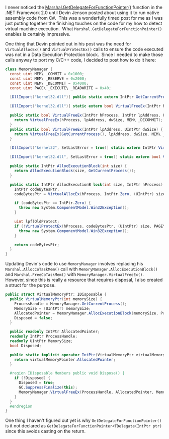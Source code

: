 

I never noticed the [Marshal.GetDelegateForFunctionPointer()](https://msdn2.microsoft.com/library/zdx6dyyh(en-us,vs.80).aspx) function in the .NET Framework 2.0 until Devin Jenson posted about using it to run native assembly code from C#.  This was a wonderfully timed post for me as I was just putting together the finishing touches on the code for my how to detect virtual machine execution.  What ``` Marshal.GetDelegateForFunctionPointer() ``` enables is certainly impressive.

One thing that Devin pointed out in his post was the need for ``` VirtualAllocEx() ``` and ``` VirtualProtectEx() ``` calls to ensure the code executed was not in a Data Execution Protection block.  Since I needed to make those calls anyway to port my C/C++ code, I decided to post how to do it here:

```csharp
class MemoryManager {
  const uint MEM\ _COMMIT = 0x1000;
  const uint MEM\ _RESERVE = 0x2000;
  const uint MEM\ _DECOMMIT = 0x4000;
  const uint PAGE\ _EXECUTE\ _READWRITE = 0x40;

  [DllImport("kernel32.dll")] public static extern IntPtr GetCurrentProcess();

  [DllImport("kernel32.dll")] static extern bool VirtualFreeEx(IntPtr hProcess, IntPtr lpAddress, UIntPtr dwSize, uint dwFreeType);

  public static bool VirtualFreeEx(IntPtr hProcess, IntPtr lpAddress, UIntPtr dwSize) {
    return VirtualFreeEx(hProcess, lpAddress, dwSize, MEM\ _DECOMMIT);
  }
  public static bool VirtualFreeEx(IntPtr lpAddress, UIntPtr dwSize) {
    return VirtualFreeEx(GetCurrentProcess(), lpAddress, dwSize, MEM\ _DECOMMIT);
  }

  [DllImport("kernel32", SetLastError = true)] static extern IntPtr VirtualAllocEx(IntPtr hProcess, IntPtr lpAddress, UIntPtr dwSize, uint flAllocationType, uint flProtect);

  [DllImport("kernel32.dll", SetLastError = true)] static extern bool VirtualProtectEx(IntPtr hProcess, IntPtr lpAddress, UIntPtr dwSize, uint flNewProtect, out uint lpflOldProtect);

  public static IntPtr AllocExecutionBlock(int size) {
    return AllocExecutionBlock(size, GetCurrentProcess());
  }

  public static IntPtr AllocExecutionB lock(int size, IntPtr hProcess) {
    IntPtr codeBytesPtr;
    codeBytesPtr = VirtualAllocEx(hProcess, IntPtr.Zero, (UIntPtr) size, MEM\ _RESERVE | MEM\ _COMMIT, PAGE\ _EXECUTE\ _READWRITE);

    if (codeBytesPtr == IntPtr.Zero) {
      throw new System.ComponentModel.Win32Exception();
    }

    uint lpflOldProtect;
    if (!VirtualProtectEx(hProcess, codeBytesPtr, (UIntPtr) size, PAGE\ _EXECUTE\ _READWRITE, out lpflOldProtect)) {
      throw new System.ComponentModel.Win32Exception();
    }

    return codeBytesPtr;
  }
}
 ```

Updating Devin's code to use ``` MemoryManager ``` involves replacing his ``` Marshal.AllocCoTaskMem() ``` call with ``` MemoryManager.AllocExecutionBlock() ``` and ``` Marshal.FreeCoTaskMem() ``` with ``` MemoryManager.VirtualFreeEx() ```.  However, since this is really a resource that requires disposal, I also created a struct for the purpose.

```csharp
public struct VirtualMemoryPtr: IDisposable {
  public VirtualMemoryPtr(int memorySize) {
    ProcessHandle = MemoryManager.GetCurrentProcess();
    MemorySize = (UIntPtr) memorySize;
    AllocatedPointer = MemoryManager.AllocExecutionBlock(memorySize, ProcessHandle);
    Disposed = false;
  }

  public readonly IntPtr AllocatedPointer;
  readonly IntPtr ProcessHandle;
  readonly UIntPtr MemorySize;
  bool Disposed;

  public static implicit operator IntPtr(VirtualMemoryPtr virtualMemoryPointer) {
    return virtualMemoryPointer.AllocatedPointer;
  }

  #region IDisposable Members public void Dispose() {
    if (!Disposed) {
      Disposed = true;
      GC.SuppressFinalize(this);
      MemoryManager.VirtualFreeEx(ProcessHandle, AllocatedPointer, MemorySize);
    }
  }
  #endregion
}
```

One thing I haven't figured out yet is why ``` GetDelegateForFunctionPointer() ``` is it not declared as ``` GetDelegateForFunctionPointer<TDelegate(IntPtr ptr) ``` since this avoids casting on the return.
